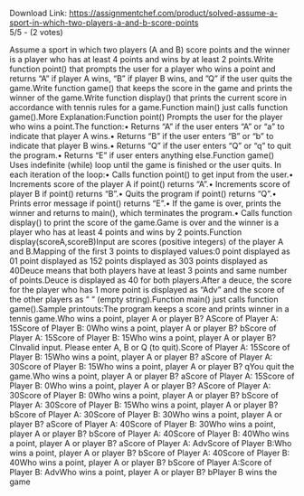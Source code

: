 Download Link: https://assignmentchef.com/product/solved-assume-a-sport-in-which-two-players-a-and-b-score-points
<br>
5/5 - (2 votes)

Assume a sport in which two players (A and B) score points and the winner is a player who has at least 4 points and wins by at least 2 points.Write function point() that prompts the user for a player who wins a point and returns “A” if player A wins, “B” if player B wins, and ”Q” if the user quits the game.Write function game() that keeps the score in the game and prints the winner of the game.Write function display() that prints the current score in accordance with tennis rules for a game.Function main() just calls function game().More Explanation:Function point() Prompts the user for the player who wins a point.The function:• Returns “A” if the user enters “A” or “a” to indicate that player A wins.• Returns “B” if the user enters “B” or “b” to indicate that player B wins.• Returns “Q” if the user enters “Q” or “q” to quit the program.• Returns “E” if user enters anything else.Function game() Uses indefinite (while) loop until the game is finished or the user quits. In each iteration of the loop:• Calls function point() to get input from the user.• Increments score of the player A if point() returns “A”.• Increments score of player B if point() returns “B”.• Quits the program if point() returns “Q”.• Prints error message if point() returns “E”.• If the game is over, prints the winner and returns to main(), which terminates the program.• Calls function display() to print the score of the game.Game is over and the winner is a player who has at least 4 points and wins by 2 points.Function display(scoreA,scoreB)Input are scores (positive integers) of the player A and B.Mapping of the first 3 points to displayed values:0 point displayed as 01 point displayed as 152 points displayed as 303 points displayed as 40Deuce means that both players have at least 3 points and same number of points.Deuce is displayed as 40 for both players.After a deuce, the score for the player who has 1 more point is displayed as “Adv” and the score of the other players as “ “ (empty string).Function main() just calls function game().Sample printouts:The program keeps a score and prints winner in a tennis game.Who wins a point, player A or player B? AScore of Player A: 15Score of Player B: 0Who wins a point, player A or player B? bScore of Player A: 15Score of Player B: 15Who wins a point, player A or player B? CInvalid input. Please enter A, B or Q (to quit).Score of Player A: 15Score of Player B: 15Who wins a point, player A or player B? aScore of Player A: 30Score of Player B: 15Who wins a point, player A or player B? qYou quit the game.Who wins a point, player A or player B? aScore of Player A: 15Score of Player B: 0Who wins a point, player A or player B? AScore of Player A: 30Score of Player B: 0Who wins a point, player A or player B? bScore of Player A: 30Score of Player B: 15Who wins a point, player A or player B? bScore of Player A: 30Score of Player B: 30Who wins a point, player A or player B? aScore of Player A: 40Score of Player B: 30Who wins a point, player A or player B? bScore of Player A: 40Score of Player B: 40Who wins a point, player A or player B? aScore of Player A: AdvScore of Player B:Who wins a point, player A or player B? bScore of Player A: 40Score of Player B: 40Who wins a point, player A or player B? bScore of Player A:Score of Player B: AdvWho wins a point, player A or player B? bPlayer B wins the game